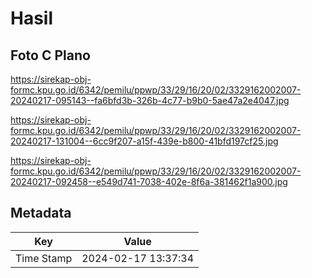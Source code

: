 # Hasil

## Foto C Plano

https://sirekap-obj-formc.kpu.go.id/6342/pemilu/ppwp/33/29/16/20/02/3329162002007-20240217-095143--fa6bfd3b-326b-4c77-b9b0-5ae47a2e4047.jpg

https://sirekap-obj-formc.kpu.go.id/6342/pemilu/ppwp/33/29/16/20/02/3329162002007-20240217-131004--6cc9f207-a15f-439e-b800-41bfd197cf25.jpg

https://sirekap-obj-formc.kpu.go.id/6342/pemilu/ppwp/33/29/16/20/02/3329162002007-20240217-092458--e549d741-7038-402e-8f6a-381462f1a900.jpg


## Metadata

| Key        | Value               |
| ---------- | ------------------- |
| Time Stamp | 2024-02-17 13:37:34 |



